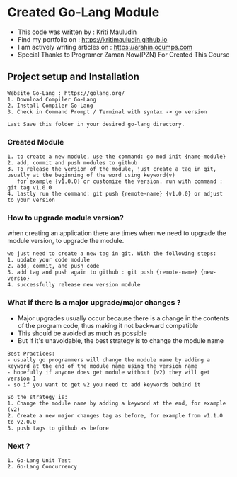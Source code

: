 # Created Go-Lang Module

- This code was written by	        : Kriti Mauludin
- Find my portfolio on      	      : https://kritimauludin.github.io
- I am actively writing articles on	: https://arahin.ocumps.com
- Special Thanks to Programer Zaman Now(PZN) For Created This Course

## Project setup and Installation
```
Website Go-Lang : https://golang.org/
1. Download Compiler Go-Lang
2. Install Compiler Go-Lang
3. Check in Command Prompt / Terminal with syntax -> go version

Last Save this folder in your desired go-lang directory.
```
### Created Module
```
1. to create a new module, use the command: go mod init {name-module}
2. add, commit and push modules to github
3. To release the version of the module, just create a tag in git, usually at the beginning of the word using keyword(v)
   for example {v1.0.0} or customize the version. run with command : git tag v1.0.0
4. lastly run the command: git push {remote-name} {v1.0.0} or adjust to your version

```
### How to upgrade module version?
when creating an application there are times when we need to upgrade the module version, to upgrade the module. 
```
we just need to create a new tag in git. With the following steps:
1. update your code module
2. add, commit, and push code
3. add tag and push again to github : git push {remote-name} {new-versio}
4. successfully release new version module

```
### What if there is a major upgrade/major changes ?
- Major upgrades usually occur because there is a change in the contents of the program code, thus making it not backward compatible
- This should be avoided as much as possible
- But if it's unavoidable, the best strategy is to change the module name

```
Best Practices:
- usually go programmers will change the module name by adding a keyword at the end of the module name using the version name
- hopefully if anyone does get module without (v2) they will get version 1
- so if you want to get v2 you need to add keywords behind it
```

```
So the strategy is:
1. Change the module name by adding a keyword at the end, for example (v2)
2. Create a new major changes tag as before, for example from v1.1.0 to v2.0.0
3. push tags to github as before
```
### Next ?
```
1. Go-Lang Unit Test
2. Go-Lang Concurrency
```
